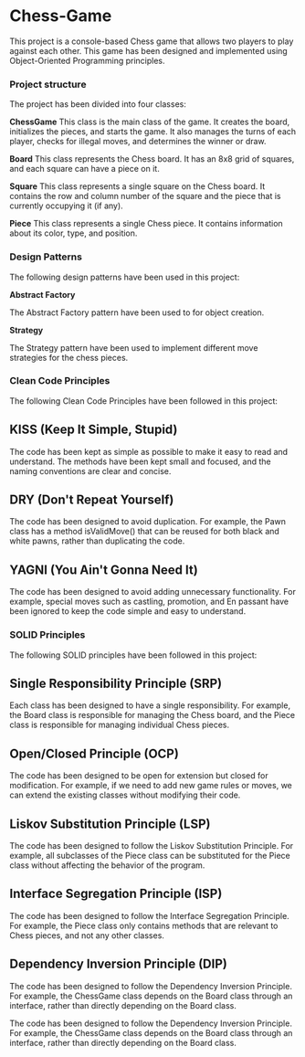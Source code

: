 # Chess-Game

This project is a console-based Chess game that allows two players to play against each other. This game has been designed and implemented using Object-Oriented Programming principles.

### **Project structure**

The project has been divided into four classes:

**ChessGame**
This class is the main class of the game. It creates the board, initializes the pieces, and starts the game. It also manages the turns of each player, checks for illegal moves, and determines the winner or draw.

**Board**
This class represents the Chess board. It has an 8x8 grid of squares, and each square can have a piece on it.

**Square**
This class represents a single square on the Chess board. It contains the row and column number of the square and the piece that is currently occupying it (if any).

**Piece**
This class represents a single Chess piece. It contains information about its color, type, and position.

### **Design Patterns**

The following design patterns have been used in this project:

**Abstract Factory**

The Abstract Factory pattern have been used to for object creation.

**Strategy**

The Strategy pattern have been used to implement different move strategies for the chess pieces.

### **Clean Code Principles**

The following Clean Code Principles have been followed in this project:

## **KISS (Keep It Simple, Stupid)**
The code has been kept as simple as possible to make it easy to read and understand. The methods have been kept small and focused, and the naming conventions are clear and concise.

## **DRY (Don't Repeat Yourself)**
The code has been designed to avoid duplication. For example, the Pawn class has a method isValidMove() that can be reused for both black and white pawns, rather than duplicating the code.

## **YAGNI (You Ain't Gonna Need It)**
The code has been designed to avoid adding unnecessary functionality. For example, special moves such as castling, promotion, and En passant have been ignored to keep the code simple and easy to understand.

### **SOLID Principles**

The following SOLID principles have been followed in this project:

## **Single Responsibility Principle (SRP)**
Each class has been designed to have a single responsibility. For example, the Board class is responsible for managing the Chess board, and the Piece class is responsible for managing individual Chess pieces.

## **Open/Closed Principle (OCP)**
The code has been designed to be open for extension but closed for modification. For example, if we need to add new game rules or moves, we can extend the existing classes without modifying their code.

## **Liskov Substitution Principle (LSP)**
The code has been designed to follow the Liskov Substitution Principle. For example, all subclasses of the Piece class can be substituted for the Piece class without affecting the behavior of the program.

## **Interface Segregation Principle (ISP)**
The code has been designed to follow the Interface Segregation Principle. For example, the Piece class only contains methods that are relevant to Chess pieces, and not any other classes.

## **Dependency Inversion Principle (DIP)**
The code has been designed to follow the Dependency Inversion Principle. For example, the ChessGame class depends on the Board class through an interface, rather than directly depending on the Board class.

The code has been designed to follow the Dependency Inversion Principle. For example, the ChessGame class depends on the Board class through an interface, rather than directly depending on the Board class.

